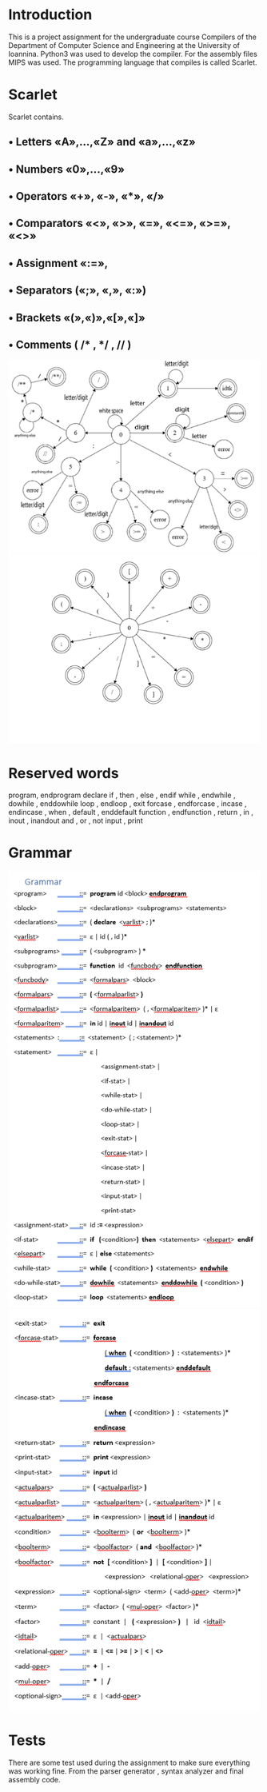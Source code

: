 # Introduction

This is a project assignment for the undergraduate course Compilers of the Department of Computer Science and
Engineering at the University of Ioannina.
Python3 was used to develop the compiler. For the assembly files MIPS was used.
The programming language that compiles is called Scarlet.

# Scarlet

Scarlet contains.

## • Letters «Α»,...,«Ζ» and «a»,...,«z»

## • Numbers «0»,...,«9»

## • Operators «+», «-», «*», «/»

## • Comparators «<», «>», «=», «<=», «>=», «<>»

## • Assignment «:=»,

## • Separators («;», «,», «:»)

## • Brackets «(»,«)»,«[»,«]»

## • Comments ( /* , */ , // )

![alt text](https://github.com/Peter-Sav/Scarlet-Compiler/blob/master/automaton/automaton1.png)
![alt text](https://github.com/Peter-Sav/Scarlet-Compiler/blob/master/automaton/automaton2.png)

# Reserved words
program, endprogram
declare
if , then , else , endif
while , endwhile , dowhile , enddowhile
loop , endloop , exit
forcase , endforcase , incase , endincase , when , default , enddefault
function , endfunction , return , in , inout , inandout
and , or , not
input , print

# Grammar
![alt text](https://github.com/Peter-Sav/Scarlet-Compiler/blob/master/grammar/grammar1.PNG)
![alt text](https://github.com/Peter-Sav/Scarlet-Compiler/blob/master/grammar/grammar2.PNG)
# Tests

There are some test used during the assignment to make sure everything was working fine. From the parser generator ,
syntax analyzer and final assembly code.
